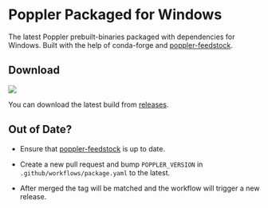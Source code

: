 # Poppler Packaged for Windows

The latest Poppler prebuilt-binaries packaged with dependencies for Windows. Built with the help of conda-forge and [poppler-feedstock](https://github.com/conda-forge/poppler-feedstock).

## Download
![](https://github.com/oschwartz10612/poppler-windows/workflows/Package%20For%20Windows/badge.svg)

You can download the latest build from [releases](https://github.com/oschwartz10612/poppler-windows/releases/latest).

## Out of Date?

- Ensure that [poppler-feedstock](https://github.com/conda-forge/poppler-feedstock) is up to date. 

- Create a new pull request and bump `POPPLER_VERSION` in `.github/workflows/package.yaml` to the latest.  

- After merged the tag will be matched and the workflow will trigger a new release.
